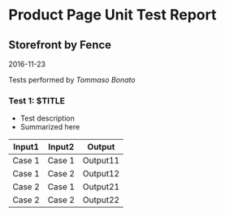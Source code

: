 # Product Page Unit Test Report
## Storefront by Fence
2016-11-23

Tests performed by *Tommaso Bonato*

### Test 1: $TITLE

- Test description
- Summarized here

| Input1 | Input2 | Output |
| --- | --- | --- |
| Case 1 | Case 1 | Output11 |
| Case 1 | Case 2 | Output12 |
| Case 2 | Case 1 | Output21 |
| Case 2 | Case 2 | Output22 |

